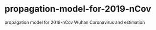 # propagation-model-for-2019-nCov
propagation model for 2019-nCov  Wuhan  Coronavirus  and  estimation
